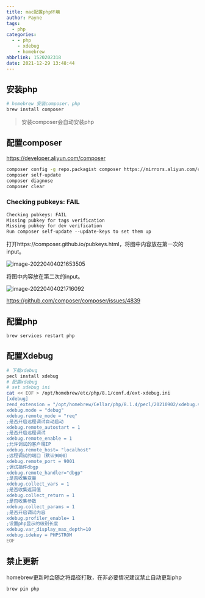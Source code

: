 ```yaml
---
title: mac配置php环境
author: Payne
tags:
  - php
categories:
  - - php
    - xdebug
    - homebrew
abbrlink: 1520202318
date: 2021-12-29 13:48:44
---
```


## 安装php

```bash
# homebrew 安装composer、php
brew install composer
```

> 安装composer会自动安装php

## 配置composer

https://developer.aliyun.com/composer

```bash
composer config -g repo.packagist composer https://mirrors.aliyun.com/composer/
composer self-update
composer diagnose
composer clear
```

### Checking pubkeys: FAIL

```tex
Checking pubkeys: FAIL
Missing pubkey for tags verification
Missing pubkey for dev verification
Run composer self-update --update-keys to set them up
```

打开https://composer.github.io/pubkeys.html，将图中内容放在第一次的input。

![image-20220404021653505](https://tva1.sinaimg.cn/large/e6c9d24egy1h0x352w42mj215w0j60y8.jpg)

将图中内容放在第二次的input。

![image-20220404021716092](https://tva1.sinaimg.cn/large/e6c9d24egy1h0x35f6nmaj21820o2dmo.jpg)

https://github.com/composer/composer/issues/4839

## 配置php

```
brew services restart php
```

## 配置Xdebug

```bash
# 下载xdebug
pecl install xdebug
# 配置xdebug
# set xdebug ini
cat << EOF > /opt/homebrew/etc/php/8.1/conf.d/ext-xdebug.ini
[xdebug]
zend_extension = "/opt/homebrew/Cellar/php/8.1.4/pecl/20210902/xdebug.so"
xdebug.mode = "debug"
xdebug.remote_mode = "req"
;是否开启远程调试自动启动
xdebug.remote_autostart = 1
;是否开启远程调试
xdebug.remote_enable = 1
;允许调试的客户端IP
xdebug.remote_host= "localhost"
;远程调试的端口（默认9000）
xdebug.remote_port = 9001
;调试插件dbgp
xdebug.remote_handler="dbgp"
;是否收集变量
xdebug.collect_vars = 1
;是否收集返回值
xdebug.collect_return = 1
;是否收集参数
xdebug.collect_params = 1
;是否开启调试内容
xdebug.profiler_enable= 1
;设置php显示的级别长度
xdebug.var_display_max_depth=10
xdebug.idekey = PHPSTROM
EOF
```

## 禁止更新

homebrew更新时会随之将路径打散，在非必要情况建议禁止自动更新php

```bash
brew pin php
```

